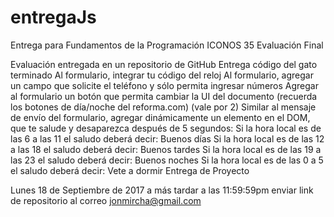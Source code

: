 # entregaJs
Entrega para Fundamentos de la Programación ICONOS 35
Evaluación Final

Evaluación entregada en un repositorio de GitHub
Entrega código del gato terminado
Al formulario, integrar tu código del reloj
Al formulario, agregar un campo que solicite el teléfono y sólo permita ingresar números
Agregar al formulario un botón que permita cambiar la UI del documento (recuerda los botones de día/noche del reforma.com)
(vale por 2) Similar al mensaje de envío del formulario, agregar dinámicamente un elemento en el DOM, que te salude y desaparezca después de 5 segundos:
Si la hora local es de las 6 a las 11 el saludo deberá decir: Buenos días
Si la hora local es de las 12 a las 18 el saludo deberá decir: Buenos tardes
Si la hora local es de las 19 a las 23 el saludo deberá decir: Buenos noches
Si la hora local es de las 0 a 5 el saludo deberá decir: Vete a dormir
Entrega de Proyecto

Lunes 18 de Septiembre de 2017 a más tardar a las 11:59:59pm enviar link de repositorio al correo jonmircha@gmail.com
